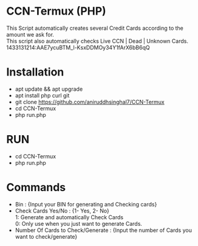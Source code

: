 # CCN-Termux (PHP)
This Script automatically creates several Credit Cards according to the amount we ask for. <br>
This script also automatically checks Live CCN | Dead | Unknown Cards.
1433131214:AAE7ycuBTM_l-KsxDDMOy34Y1fArX6bB6qQ<br>

# Installation
- apt update && apt upgrade 
- apt install php curl git
- git clone https://github.com/aniruddhsinghal7/CCN-Termux
- cd CCN-Termux
- php run.php

# RUN
- cd CCN-Termux
- php run.php

# Commands
- Bin : {Input your BIN for generating and Checking cards}
- Check Cards Yes/No : {1- Yes, 2- No}<br>
  1: Generate and automatically Check Cards<br>
  0: Only use when you just want to generate Cards.
- Number Of Cards to Check/Generate : {Input the number of Cards you want to check/generate}
